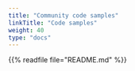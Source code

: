 ```yaml
---
title: "Community code samples"
linkTitle: "Code samples"
weight: 40
type: "docs"
---
```


{{% readfile file="README.md" %}}
